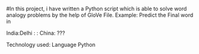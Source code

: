 #In this project, i have written a Python script which is able to solve word analogy problems by the help of GloVe File.
Example:
Predict the Final word in



India:Delhi : : China: ???

Technology used:
Language Python

